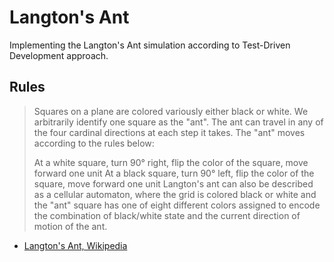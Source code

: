 # Langton's Ant

Implementing the Langton's Ant simulation according to Test-Driven Development approach.

## Rules

> Squares on a plane are colored variously either black or white. We arbitrarily identify one square as the "ant". The ant can travel in any of the four cardinal directions at each step it takes. The "ant" moves according to the rules below:
>
> At a white square, turn 90° right, flip the color of the square, move forward one unit
> At a black square, turn 90° left, flip the color of the square, move forward one unit
> Langton's ant can also be described as a cellular automaton, where the grid is colored black or white and the "ant" square has one of eight different colors assigned to encode the combination of black/white state and the current direction of motion of the ant.

- [Langton's Ant, Wikipedia](https://en.wikipedia.org/wiki/Langton%27s_ant)
